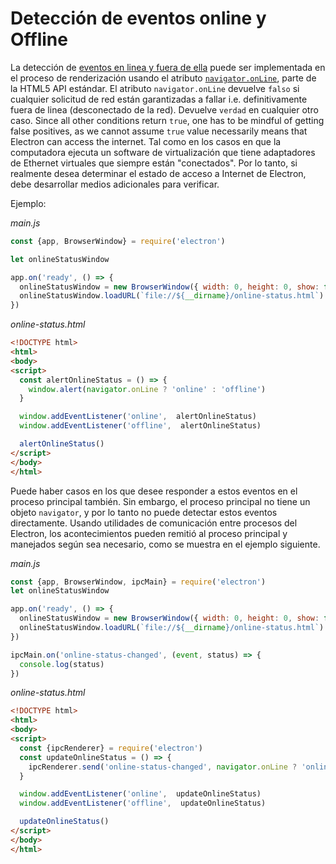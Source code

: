 # Detección de eventos online y Offline

La detección de [eventos en linea y fuera de ella](https://developer.mozilla.org/en-US/docs/Online_and_offline_events) puede ser implementada en el proceso de renderización usando el atributo [`navigator.onLine`](http://html5index.org/Offline%20-%20NavigatorOnLine.html), parte de la HTML5 API estándar. El atributo `navigator.onLine` devuelve `falso` si cualquier solicitud de red están garantizadas a fallar i.e. definitivamente fuera de linea (desconectado de la red). Devuelve `verdad` en cualquier otro caso. Since all other conditions return `true`, one has to be mindful of getting false positives, as we cannot assume `true` value necessarily means that Electron can access the internet. Tal como en los casos en que la computadora ejecuta un software de virtualización que tiene adaptadores de Ethernet virtuales que siempre están "conectados". Por lo tanto, si realmente desea determinar el estado de acceso a Internet de Electron, debe desarrollar medios adicionales para verificar.

Ejemplo:

*main.js*

```javascript
const {app, BrowserWindow} = require('electron')

let onlineStatusWindow

app.on('ready', () => {
  onlineStatusWindow = new BrowserWindow({ width: 0, height: 0, show: false })
  onlineStatusWindow.loadURL(`file://${__dirname}/online-status.html`)
})
```

*online-status.html*

```html
<!DOCTYPE html>
<html>
<body>
<script>
  const alertOnlineStatus = () => {
    window.alert(navigator.onLine ? 'online' : 'offline')
  }

  window.addEventListener('online',  alertOnlineStatus)
  window.addEventListener('offline',  alertOnlineStatus)

  alertOnlineStatus()
</script>
</body>
</html>
```

Puede haber casos en los que desee responder a estos eventos en el proceso principal también. Sin embargo, el proceso principal no tiene un objeto `navigator`, y por lo tanto no puede detectar estos eventos directamente. Usando utilidades de comunicación entre procesos del Electron, los acontecimientos pueden remitió al proceso principal y manejados según sea necesario, como se muestra en el ejemplo siguiente.

*main.js*

```javascript
const {app, BrowserWindow, ipcMain} = require('electron')
let onlineStatusWindow

app.on('ready', () => {
  onlineStatusWindow = new BrowserWindow({ width: 0, height: 0, show: false })
  onlineStatusWindow.loadURL(`file://${__dirname}/online-status.html`)
})

ipcMain.on('online-status-changed', (event, status) => {
  console.log(status)
})
```

*online-status.html*

```html
<!DOCTYPE html>
<html>
<body>
<script>
  const {ipcRenderer} = require('electron')
  const updateOnlineStatus = () => {
    ipcRenderer.send('online-status-changed', navigator.onLine ? 'online' : 'offline')
  }

  window.addEventListener('online',  updateOnlineStatus)
  window.addEventListener('offline',  updateOnlineStatus)

  updateOnlineStatus()
</script>
</body>
</html>
```